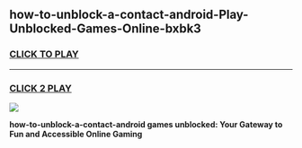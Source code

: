 
## how-to-unblock-a-contact-android-Play-Unblocked-Games-Online-bxbk3
<h3>
<a href="https://premium76.site?title=how-to-unblock-a-contact-android&ref=25A">CLICK TO PLAY</a></h3>
<hr>

<h3>
<a href="https://premium76.site?title=how-to-unblock-a-contact-android&ref=25A">CLICK 2 PLAY</a>
  
</h3>

<a href="https://premium76.site?title=how-to-unblock-a-contact-android&ref=25A"><img src="https://clearcache.store/games.png"></a>


**how-to-unblock-a-contact-android games unblocked: Your Gateway to Fun and Accessible Online Gaming**
